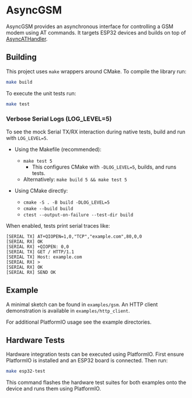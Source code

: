 # AsyncGSM

AsyncGSM provides an asynchronous interface for controlling a GSM modem using AT commands.
It targets ESP32 devices and builds on top of [AsyncATHandler](https://github.com/ByteNana/AsyncATHandler).

## Building

This project uses `make` wrappers around CMake. To compile the library run:

```sh
make build
```

To execute the unit tests run:

```sh
make test
```

### Verbose Serial Logs (LOG_LEVEL=5)

To see the mock Serial TX/RX interaction during native tests, build and run with `LOG_LEVEL=5`.

- Using the Makefile (recommended):
  - `make test 5`
    - This configures CMake with `-DLOG_LEVEL=5`, builds, and runs tests.
  - Alternatively: `make build 5 && make test 5`

- Using CMake directly:
  - `cmake -S . -B build -DLOG_LEVEL=5`
  - `cmake --build build`
  - `ctest --output-on-failure --test-dir build`

When enabled, tests print serial traces like:

```
[SERIAL TX] AT+QIOPEN=1,0,"TCP","example.com",80,0,0
[SERIAL RX] OK
[SERIAL RX] +QIOPEN: 0,0
[SERIAL TX] GET / HTTP/1.1
[SERIAL TX] Host: example.com
[SERIAL RX] >
[SERIAL RX] OK
[SERIAL RX] SEND OK
```

## Example

A minimal sketch can be found in `examples/gsm`.
An HTTP client demonstration is available in `examples/http_client`.

For additional PlatformIO usage see the example directories.

## Hardware Tests

Hardware integration tests can be executed using PlatformIO. First ensure
PlatformIO is installed and an ESP32 board is connected. Then run:

```sh
make esp32-test
```

This command flashes the hardware test suites for both examples onto the
device and runs them using PlatformIO.
